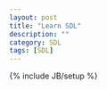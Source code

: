 ```yaml
---
layout: post
title: "Learn SDL"
description: ""
category: SDL
tags: [SDL]
---
```

{% include JB/setup %}

